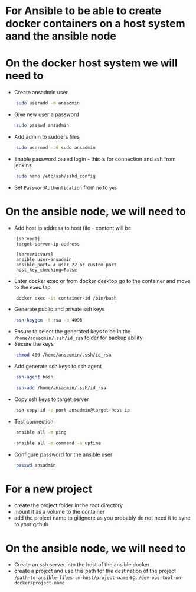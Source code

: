 # For Ansible to be able to create docker containers on a host system aand the ansible node


# On the docker host system we will need to

- Create ansadmin user
```bash 
    sudo useradd -m ansadmin
```
- Give new user a password
```bash 
    sudo passwd ansadmin
```
- Add admin to sudoers files
```bash 
    sudo usermod -aG sudo ansadmin
```

- Enable password based login - this is for connection and ssh from jenkins
```bash
    sudo nano /etc/ssh/sshd_config
```
- Set ```PasswordAuthentication``` from ```no``` to ```yes```

# On the ansible node, we will need to 

- Add host ip address to host file - content will be
```
    [server1]
    target-server-ip-address

    [server1:vars]
    ansible_user=ansadmin
    ansible_port= # user 22 or custom port
    host_key_checking=False
```
- Enter docker exec or from docker desktop go to the container and move to the exec tap
```bash
    docker exec -it container-id /bin/bash
```

- Generate public and private ssh keys
```bash 
    ssh-keygen -t rsa -b 4096
```
- Ensure to select the generated keys to be in the ```/home/ansadmin/.ssh/id_rsa``` folder for backup ability
- Secure the keys
```bash 
    chmod 400 /home/ansadmin/.ssh/id_rsa
```
- Add generate ssh keys to ssh agent
```bash
    ssh-agent bash
```
```bash
    ssh-add /home/ansadmin/.ssh/id_rsa
```
- Copy ssh keys to target server
```bash 
    ssh-copy-id -p port ansadmin@target-host-ip
```
- Test connection 
```bash 
    ansible all -m ping
```
```bash
    ansible all -m command -a uptime
```
- Configure password for the ansible user
```bash 
    passwd ansadmin
```

<!-- - Enable password based login - this is for connection and ssh from jenkins
```bash
    sudo nano /etc/ssh/sshd_config
```
- Set ```PasswordAuthentication``` from ```no``` to ```yes```


- Switch to ansible user
```bash 
    su - ansadmin
``` -->



# For a new project
- create the project folder in the root directory
- mount it as a volume to the container
- add the project name to gitignore as you probably do not need it to sync to your github

# On the ansible node, we will need to 

- Create an ssh server into the host of the ansible docker
- create a project and use this path for the destination of the project ```/path-to-ansible-files-on-host/project-name``` eg. ```/dev-ops-tool-on-docker/project-name```